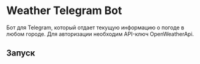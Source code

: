# Weather Telegram Bot
Бот для Telegram, который отдает текущую информацию о погоде в любом городе.
Для авторизации необходим API-ключ OpenWeatherApi.

## Запуск
